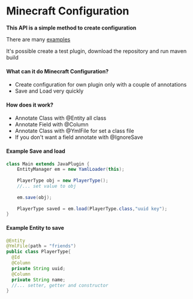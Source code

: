 # Minecraft Configuration

**This API is a simple method to create configuration**

There are many [examples](https://github.com/lorisdemicheli/MC-Config/tree/main/src/test/java/com/github/lorisdemicheli/loader/examples)

It's possible create a test plugin, download the repository and run maven build

#### What can it do Minecraft Configuration?

- Create configuration for own plugin only with a couple of annotations
- Save and Load very quickly

#### How does it work?

- Annotate Class with @Entity all class 
- Annotate Field with @Column
- Annotate Class with @YmlFile for set a class file
- If you don't want a field annotate with @IgnoreSave

#### Example Save and load

```java
class Main extends JavaPlugin {
    EntityManager em = new YamlLoader(this);
   
    PlayerType obj = new PlayerType();
    //... set value to obj
    
    em.save(obj);
    
    PlayerType saved = em.load(PlayerType.class,"uuid key");
}
```
#### Example Entity to save

```java
@Entity
@YmlFile(path = "friends")
public class PlayerType{
  @Id
  @Column
  private String uuid;
  @Column
  private String name;
  //... setter, getter and constructor
}
```

